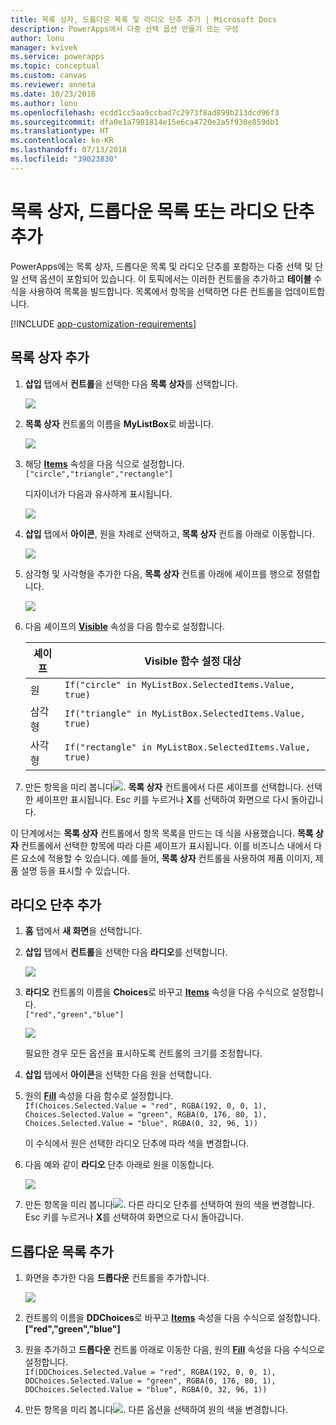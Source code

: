 ```yaml
---
title: 목록 상자, 드롭다운 목록 및 라디오 단추 추가 | Microsoft Docs
description: PowerApps에서 다중 선택 옵션 만들기 또는 구성
author: lonu
manager: kvivek
ms.service: powerapps
ms.topic: conceptual
ms.custom: canvas
ms.reviewer: anneta
ms.date: 10/23/2016
ms.author: lonu
ms.openlocfilehash: ecdd1cc5aa9ccbad7c2973f8ad899b213dcd96f3
ms.sourcegitcommit: dfa0e1a7981814e15e6ca4720e2a5f930e859db1
ms.translationtype: HT
ms.contentlocale: ko-KR
ms.lasthandoff: 07/13/2018
ms.locfileid: "39023830"
---
```

# <a name="add-a-list-box-a-drop-down-list-or-radio-buttons"></a>목록 상자, 드롭다운 목록 또는 라디오 단추 추가
PowerApps에는 목록 상자, 드롭다운 목록 및 라디오 단추를 포함하는 다중 선택 및 단일 선택 옵션이 포함되어 있습니다. 이 토픽에서는 이러한 컨트롤을 추가하고 **테이블** 수식을 사용하여 목록을 빌드합니다. 목록에서 항목을 선택하면 다른 컨트롤을 업데이트합니다.

[!INCLUDE [app-customization-requirements](../../includes/app-customization-requirements.md)]

## <a name="add-a-list-box"></a>목록 상자 추가
1. **삽입** 탭에서 **컨트롤**을 선택한 다음 **목록 상자**를 선택합니다.  

    ![][2]  

2. **목록 상자** 컨트롤의 이름을 **MyListBox**로 바꿉니다.  

    ![][3]

3. 해당 **[Items](controls/properties-core.md)** 속성을 다음 식으로 설정합니다.  
   ```["circle","triangle","rectangle"]```  <br/>

    디자이너가 다음과 유사하게 표시됩니다.

    ![][4]

4. **삽입** 탭에서 **아이콘**, 원을 차례로 선택하고, **목록 상자** 컨트롤 아래로 이동합니다.

    ![][5]  

5. 삼각형 및 사각형을 추가한 다음, **목록 상자** 컨트롤 아래에 셰이프를 행으로 정렬합니다.

    ![][6]  

6. 다음 셰이프의 **[Visible](controls/properties-core.md)** 속성을 다음 함수로 설정합니다.  

   | 셰이프 | Visible 함수 설정 대상 |
   | --- | --- |
   | 원 |```If("circle" in MyListBox.SelectedItems.Value, true)``` |
   | 삼각형 |```If("triangle" in MyListBox.SelectedItems.Value, true)``` |
   | 사각형 |```If("rectangle" in MyListBox.SelectedItems.Value, true)``` |

7. 만든 항목을 미리 봅니다![][1]. **목록 상자** 컨트롤에서 다른 셰이프를 선택합니다. 선택한 셰이프만 표시됩니다. Esc 키를 누르거나 **X**를 선택하여 화면으로 다시 돌아갑니다.

이 단계에서는 **목록 상자** 컨트롤에서 항목 목록을 만드는 데 식을 사용했습니다. **목록 상자** 컨트롤에서 선택한 항목에 따라 다른 셰이프가 표시됩니다. 이를 비즈니스 내에서 다른 요소에 적용할 수 있습니다. 예를 들어, **목록 상자** 컨트롤을 사용하여 제품 이미지, 제품 설명 등을 표시할 수 있습니다.

## <a name="add-radio-buttons"></a>라디오 단추 추가
1. **홈** 탭에서 **새 화면**을 선택합니다.

2. **삽입** 탭에서 **컨트롤**을 선택한 다음 **라디오**를 선택합니다.

    ![][10]  

3. **라디오** 컨트롤의 이름을 **Choices**로 바꾸고 **[Items](controls/properties-core.md)** 속성을 다음 수식으로 설정합니다.  
   ```["red","green","blue"]```  <br/>

    ![][12]  

    필요한 경우 모든 옵션을 표시하도록 컨트롤의 크기를 조정합니다.

4. **삽입** 탭에서 **아이콘**을 선택한 다음 원을 선택합니다.

5. 원의 **[Fill](controls/properties-color-border.md)** 속성을 다음 함수로 설정합니다.  
   ```If(Choices.Selected.Value = "red", RGBA(192, 0, 0, 1), Choices.Selected.Value = "green", RGBA(0, 176, 80, 1), Choices.Selected.Value = "blue", RGBA(0, 32, 96, 1))```  

    이 수식에서 원은 선택한 라디오 단추에 따라 색을 변경합니다.

6. 다음 예와 같이 **라디오** 단추 아래로 원을 이동합니다.

    ![][14]  

7. 만든 항목을 미리 봅니다![][1]. 다른 라디오 단추를 선택하여 원의 색을 변경합니다. Esc 키를 누르거나 **X**를 선택하여 화면으로 다시 돌아갑니다.

## <a name="add-a-drop-down-list"></a>드롭다운 목록 추가
1. 화면을 추가한 다음 **드롭다운** 컨트롤을 추가합니다.

    ![][15]  

2. 컨트롤의 이름을 **DDChoices**로 바꾸고 **[Items](controls/properties-core.md)** 속성을 다음 수식으로 설정합니다.<br>
   **["red","green","blue"]**

3. 원을 추가하고 **드롭다운** 컨트롤 아래로 이동한 다음, 원의 **[Fill](controls/properties-color-border.md)** 속성을 다음 수식으로 설정합니다.  
   ```If(DDChoices.Selected.Value = "red", RGBA(192, 0, 0, 1), DDChoices.Selected.Value = "green", RGBA(0, 176, 80, 1), DDChoices.Selected.Value = "blue", RGBA(0, 32, 96, 1))```

4. 만든 항목을 미리 봅니다![][1]. 다른 옵션을 선택하여 원의 색을 변경합니다.

[1]: ./media/add-list-box-drop-down-list-radio-button/preview.png
[2]: ./media/add-list-box-drop-down-list-radio-button/listbox.png
[3]: ./media/add-list-box-drop-down-list-radio-button/renamelistbox.png
[4]: ./media/add-list-box-drop-down-list-radio-button/itemslistbox.png
[5]: ./media/add-list-box-drop-down-list-radio-button/circle.png
[6]: ./media/add-list-box-drop-down-list-radio-button/allshapes.png
[10]: ./media/add-list-box-drop-down-list-radio-button/radiobutton.png
[12]: ./media/add-list-box-drop-down-list-radio-button/itemsradio.png
[14]: ./media/add-list-box-drop-down-list-radio-button/radiocircle.png
[15]: ./media/add-list-box-drop-down-list-radio-button/dropdown.png
